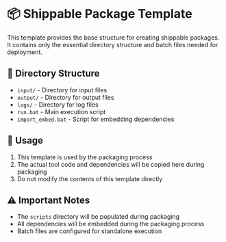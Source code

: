 # 📦 Shippable Package Template

This template provides the base structure for creating shippable packages. It contains only the essential directory structure and batch files needed for deployment.

## 📁 Directory Structure

- `input/` - Directory for input files
- `output/` - Directory for output files
- `logs/` - Directory for log files
- `run.bat` - Main execution script
- `import_embed.bat` - Script for embedding dependencies

## 🚀 Usage

1. This template is used by the packaging process
2. The actual tool code and dependencies will be copied here during packaging
3. Do not modify the contents of this template directly

## ⚠️ Important Notes

- The `scripts` directory will be populated during packaging
- All dependencies will be embedded during the packaging process
- Batch files are configured for standalone execution 